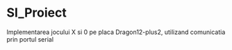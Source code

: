 # SI_Proiect
Implementarea jocului X si 0 pe placa Dragon12-plus2, utilizand comunicatia prin portul serial

